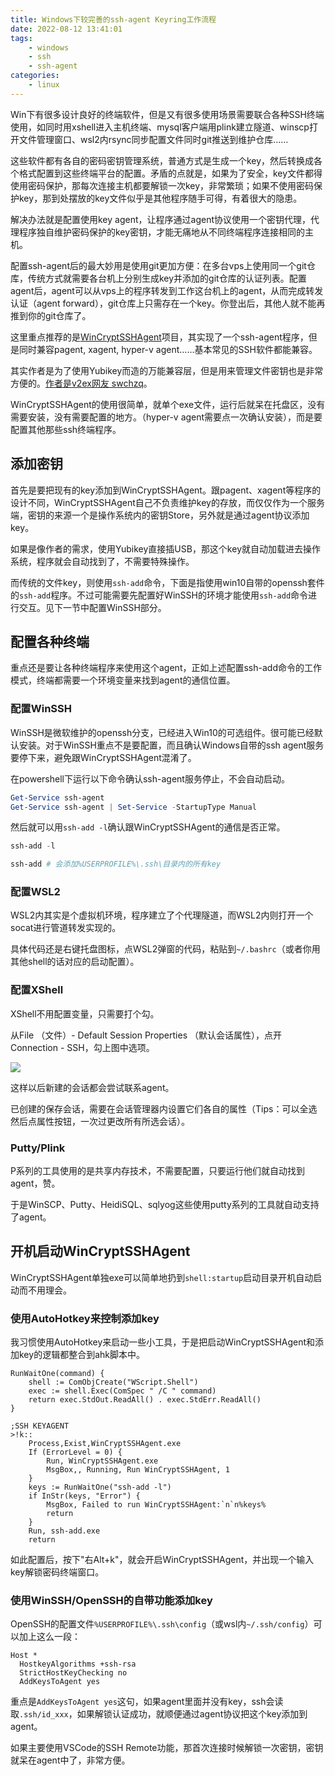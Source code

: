 ```yaml
---
title: Windows下较完善的ssh-agent Keyring工作流程
date: 2022-08-12 13:41:01
tags:
	- windows
	- ssh
	- ssh-agent
categories:
	- linux
---
```


Win下有很多设计良好的终端软件，但是又有很多使用场景需要联合各种SSH终端使用，如同时用xshell进入主机终端、mysql客户端用plink建立隧道、winscp打开文件管理窗口、wsl2内rsync同步配置文件同时git推送到维护仓库……

这些软件都有各自的密码密钥管理系统，普通方式是生成一个key，然后转换成各个格式配置到这些终端平台的配置。矛盾的点就是，如果为了安全，key文件都得使用密码保护，那每次连接主机都要解锁一次key，非常繁琐；如果不使用密码保护key，那到处摆放的key文件似乎是其他程序随手可得，有着很大的隐患。

解决办法就是配置使用key agent，让程序通过agent协议使用一个密钥代理，代理程序独自维护密码保护的key密钥，才能无痛地从不同终端程序连接相同的主机。

<!-- more -->

配置ssh-agent后的最大妙用是使用git更加方便：在多台vps上使用同一个git仓库，传统方式就需要各台机上分别生成key并添加的git仓库的认证列表。配置agent后，agent可以从vps上的程序转发到工作这台机上的agent，从而完成转发认证（agent forward），git仓库上只需存在一个key。你登出后，其他人就不能再推到你的git仓库了。

这里重点推荐的是[WinCryptSSHAgent](https://github.com/buptczq/WinCryptSSHAgent)项目，其实现了一个ssh-agent程序，但是同时兼容pagent, xagent, hyper-v agent……基本常见的SSH软件都能兼容。

其实作者是为了使用Yubikey而造的万能兼容层，但是用来管理文件密钥也是非常方便的。[作者是v2ex网友 swchzq](https://www.v2ex.com/t/565640)。

WinCryptSSHAgent的使用很简单，就单个exe文件，运行后就呆在托盘区，没有需要安装，没有需要配置的地方。（hyper-v agent需要点一次确认安装），而是要配置其他那些ssh终端程序。

## 添加密钥

首先是要把现有的key添加到WinCryptSSHAgent。跟pagent、xagent等程序的设计不同，WinCryptSSHAgent自己不负责维护key的存放，而仅仅作为一个服务端，密钥的来源一个是操作系统内的密钥Store，另外就是通过agent协议添加key。

如果是像作者的需求，使用Yubikey直接插USB，那这个key就自动加载进去操作系统，程序就会自动找到了，不需要特殊操作。

而传统的文件key，则使用`ssh-add`命令，下面是指使用win10自带的openssh套件的`ssh-add`程序。不过可能需要先配置好WinSSH的环境才能使用`ssh-add`命令进行交互。见下一节中配置WinSSH部分。


## 配置各种终端

重点还是要让各种终端程序来使用这个agent，正如上述配置ssh-add命令的工作模式，终端都需要一个环境变量来找到agent的通信位置。

### 配置WinSSH

WinSSH是微软维护的openssh分支，已经进入Win10的可选组件。很可能已经默认安装。对于WinSSH重点不是要配置，而且确认Windows自带的ssh agent服务要停下来，避免跟WinCryptSSHAgent混淆了。

在powershell下运行以下命令确认ssh-agent服务停止，不会自动启动。

```powershell
Get-Service ssh-agent
Get-Service ssh-agent | Set-Service -StartupType Manual
```

然后就可以用`ssh-add -l`确认跟WinCryptSSHAgent的通信是否正常。
```powershell
ssh-add -l

ssh-add # 会添加%USERPROFILE%\.ssh\目录内的所有key
```

### 配置WSL2

WSL2内其实是个虚拟机环境，程序建立了个代理隧道，而WSL2内则打开一个socat进行管道转发实现的。

具体代码还是右键托盘图标，点WSL2弹窗的代码，粘贴到`~/.bashrc`（或者你用其他shell的话对应的启动配置）。

### 配置XShell

XShell不用配置变量，只需要打个勾。

从File （文件）- Default Session Properties （默认会话属性），点开Connection - SSH，勾上图中选项。

![](xshell.png)

这样以后新建的会话都会尝试联系agent。

已创建的保存会话，需要在会话管理器内设置它们各自的属性（Tips：可以全选然后点属性按钮，一次过更改所有所选会话）。

### Putty/Plink

P系列的工具使用的是共享内存技术，不需要配置，只要运行他们就自动找到agent，赞。

于是WinSCP、Putty、HeidiSQL、sqlyog这些使用putty系列的工具就自动支持了agent。

## 开机启动WinCryptSSHAgent

WinCryptSSHAgent单独exe可以简单地扔到`shell:startup`启动目录开机自动启动而不用理会。

### 使用AutoHotkey来控制添加key

我习惯使用AutoHotkey来启动一些小工具，于是把启动WinCryptSSHAgent和添加key的逻辑都整合到ahk脚本中。

```
RunWaitOne(command) {
    shell := ComObjCreate("WScript.Shell")
    exec := shell.Exec(ComSpec " /C " command)
    return exec.StdOut.ReadAll() . exec.StdErr.ReadAll()
}

;SSH KEYAGENT
>!k::
	Process,Exist,WinCryptSSHAgent.exe
	If (ErrorLevel = 0) {
		Run, WinCryptSSHAgent.exe
		MsgBox,, Running, Run WinCryptSSHAgent, 1
	}
	keys := RunWaitOne("ssh-add -l")
	if InStr(keys, "Error") {
		MsgBox, Failed to run WinCryptSSHAgent:`n`n%keys%
		return
	}
	Run, ssh-add.exe
	return
```

如此配置后，按下"右Alt+k"，就会开启WinCryptSSHAgent，并出现一个输入key解锁密码终端窗口。

### 使用WinSSH/OpenSSH的自带功能添加key

OpenSSH的配置文件`%USERPROFILE%\.ssh\config`（或wsl内`~/.ssh/config`）可以加上这么一段：

```
Host *
  HostkeyAlgorithms +ssh-rsa
  StrictHostKeyChecking no
  AddKeysToAgent yes
```

重点是`AddKeysToAgent yes`这句，如果agent里面并没有key，ssh会读取`.ssh/id_xxx`，如果解锁认证成功，就顺便通过agent协议把这个key添加到agent。

如果主要使用VSCode的SSH Remote功能，那首次连接时候解锁一次密钥，密钥就呆在agent中了，非常方便。

